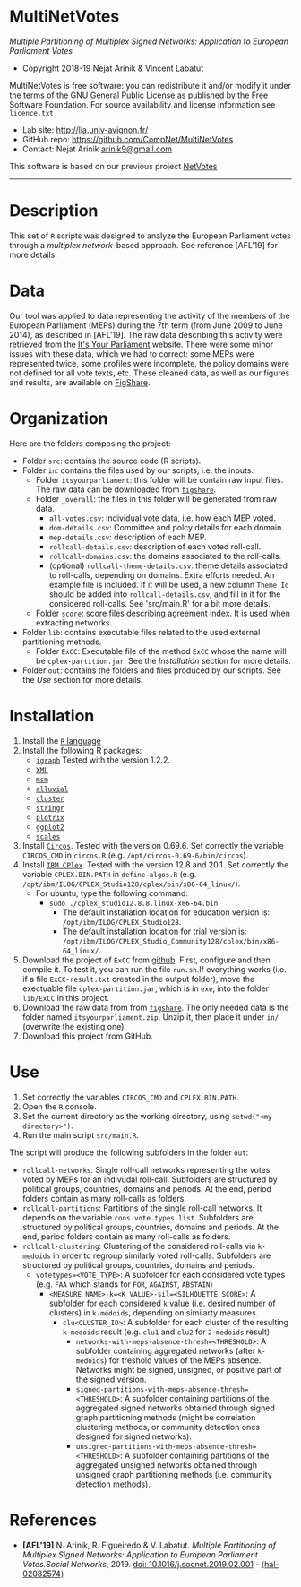 MultiNetVotes
=======
*Multiple Partitioning of Multiplex Signed Networks: Application to European Parliament Votes*

* Copyright 2018-19 Nejat Arinik & Vincent Labatut

MultiNetVotes is free software: you can redistribute it and/or modify it under the terms of the GNU General Public License as published by the Free Software Foundation. For source availability and license information see `licence.txt`

* Lab site: http://lia.univ-avignon.fr/
* GitHub repo: https://github.com/CompNet/MultiNetVotes
* Contact: Nejat Arinik <arinik9@gmail.com>

This software is based on our previous project [NetVotes](https://github.com/CompNet/NetVotes)

-----------------------------------------------------------------------

# Description
This set of `R` scripts was designed to analyze the European Parliament votes through a *multiplex network*-based approach. See reference [AFL'19] for more details.


# Data
Our tool was applied to data representing the activity of the members of the European Parliament (MEPs) during the 7th term (from June 2009 to June 2014), as described in [AFL'19]. The raw data describing this activity were retrieved from the [It's Your Parliament](http://www.itsyourparliament.eu/) website. There were some minor issues with these data, which we had to correct: some MEPs were represented twice, some profiles were incomplete, the policy domains were not defined for all vote texts, etc. These cleaned data, as well as our figures and results, are available on [FigShare](https://doi.org/10.6084/m9.figshare.17087435).


# Organization
Here are the folders composing the project:
* Folder `src`: contains the source code (R scripts).
* Folder `in`: contains the files used by our scripts, i.e. the inputs.
  * Folder `itsyourparliament`: this folder will be contain raw input files. The raw data can be downloaded from [`figshare`](https://doi.org/10.6084/m9.figshare.17087435). 
  * Folder `_overall`: the files in this folder will be generated from raw data.
    * `all-votes.csv`: individual vote data, i.e. how each MEP voted.
    * `dom-details.csv`: Committee and polcy details for each domain.
    * `mep-details.csv`: description of each MEP.
    * `rollcall-details.csv`: description of each voted roll-call.
    * `rollcall-domains.csv`: the domains associated to the roll-calls.
    * (optional) `rollcall-theme-details.csv`: theme details associated to roll-calls, depending on domains. Extra efforts needed. An example file is included. If it will be used, a new column `Theme Id` should be added into `rollcall-details.csv`, and fill in it for the considered roll-calls. See 'src/main.R' for a bit more details.
  * Folder `score`: score files describing agreement index. It is used when extracting networks.
* Folder `lib`: contains executable files related to the used external partitioning methods.
  * Folder `ExCC`: Executable file of the method `ExCC` whose the name will be `cplex-partition.jar`. See the *Installation* section for more details.
* Folder `out`: contains the folders and files produced by our scripts. See the *Use* section for more details.


# Installation
1. Install the [`R` language](https://www.r-project.org/)
2. Install the following R packages:
   * [`igraph`](http://igraph.org/r/) Tested with the version 1.2.2.
   * [`XML`](https://cran.r-project.org/web/packages/XML/index.html)
   * [`msm`](https://cran.r-project.org/web/packages/msm/index.html)
   * [`alluvial`](https://cran.r-project.org/web/packages/alluvial/)
   * [`cluster`](https://cran.r-project.org/web/packages/cluster/)
   * [`stringr`](https://cran.r-project.org/web/packages/stringr/)
   * [`plotrix`](https://cran.r-project.org/web/packages/plotrix/)
   * [`ggplot2`](https://cran.r-project.org/web/packages/ggplot2/)
   * [`scales`](https://cran.r-project.org/web/packages/scales/)
3. Install [`Circos`](http://circos.ca/). Tested with the version 0.69.6. Set correctly the variable `CIRCOS_CMD` in `circos.R` (e.g. `/opt/circos-0.69-6/bin/circos`).
3. Install [`IBM CPlex`](https://www.ibm.com/developerworks/community/blogs/jfp/entry/CPLEX_Is_Free_For_Students?lang=en). Tested with the version 12.8 and 20.1. Set correctly the variable `CPLEX.BIN.PATH` in `define-algos.R` (e.g. `/opt/ibm/ILOG/CPLEX_Studio128/cplex/bin/x86-64_linux/`).
   * For ubuntu, type the following command:
     * `sudo ./cplex_studio12.8.8.linux-x86-64.bin` 
       * The default installation location for education version is: `/opt/ibm/ILOG/CPLEX_Studio128`.
       * The default installation location for trial version is: `/opt/ibm/ILOG/CPLEX_Studio_Community128/cplex/bin/x86-64_linux/`.
4. Download the project of `ExCC` from [github](https://github.com/CompNet/ExCC). First, configure and then compile it. To test it, you can run the file `run.sh`.If everything works (i.e. if a file `ExCC-result.txt` created in the output folder), move the exectuable file `cplex-partition.jar`, which is in `exe`, into the folder `lib/ExCC` in this project.
4. Download the raw data from from [`figshare`](https://doi.org/10.6084/m9.figshare.17087435). The only needed data is the folder named `itsyourparliament.zip`. Unzip it, then place it under `in/` (overwrite the existing one).
5. Download this project from GitHub.


# Use
1. Set correctly the variables `CIRCOS_CMD` and `CPLEX.BIN.PATH`.
2. Open the `R` console.
3. Set the current directory as the working directory, using `setwd("<my directory>")`.
4. Run the main script `src/main.R`.

The script will produce the following subfolders in the folder `out`:
* `rollcall-networks`: Single roll-call networks representing the votes voted by MEPs for an indivudal roll-call. Subfolders are structured by political groups, countries, domains and periods. At the end, period folders contain as many roll-calls as folders.
* `rollcall-partitions`: Partitions of the single roll-call networks. It depends on the variable `cons.vote.types.list`. Subfolders are structured by political groups, countries, domains and periods. At the end, period folders contain as many roll-calls as folders.
* `rollcall-clustering`: Clustering of the considered roll-calls via `k-medoids` in order to regroup similarly voted roll-calls. Subfolders are structured by political groups, countries, domains and periods.
  * `votetypes=<VOTE_TYPE>`: A subfolder for each considered vote types (e.g. `FAA` which stands for `FOR`, `AGAINST`, `ABSTAIN`)
    * `<MEASURE_NAME>-k=<K_VALUE>-sil=<SILHOUETTE_SCORE>`: A subfolder for each considered `k` value (i.e. desired number of clusters) in `k-medoids`, depending on similarty measures.
      * `clu<CLUSTER_ID>`: A subfolder for each cluster of the resulting `k-medoids` result (e.g. `clu1` and `clu2` for `2-medoids` result)
        * `networks-with-meps-absence-thresh=<THRESHOLD>`: A subfolder containing aggregated networks (after `k-medoids`) for treshold values of the MEPs absence. Networks might be signed, unsigned, or positive part of the signed version.
        * `signed-partitions-with-meps-absence-thresh=<THRESHOLD>`: A subfolder containing partitions of the aggregated signed networks obtained through signed graph partitioning methods (might be correlation clustering methods,  or community detection ones designed for signed networks).
        * `unsigned-partitions-with-meps-absence-thresh=<THRESHOLD>`: A subfolder containing partitions of the aggregated unsigned networks obtained through unsigned graph partitioning methods (i.e. community detection methods).



# References
* **[AFL'19]** N. Arinik, R. Figueiredo & V. Labatut. *Multiple Partitioning of Multiplex Signed Networks: Application to European Parliament Votes.Social Networks*, 2019. [doi: 10.1016/j.socnet.2019.02.001](https://doi.org/10.1016/j.socnet.2019.02.001) - [⟨hal-02082574⟩](https://hal.archives-ouvertes.fr/hal-02082574)


